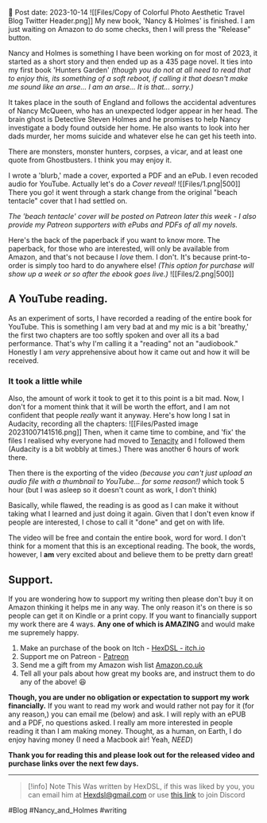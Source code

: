 
📆 Post date: 2023-10-14 
![[Files/Copy of Colorful Photo Aesthetic Travel Blog Twitter Header.png]]
My new book, 'Nancy & Holmes' is finished. I am just waiting on Amazon to do some checks, then I will press the "Release" button. 

Nancy and Holmes is something I have been working on for most of 2023, it started as a short story and then ended up as a 435 page novel. It ties into my first book 'Hunters Garden' *(though you do not at all need to read that to enjoy this, its something of a soft reboot, if calling it that doesn't make me sound like an arse... I am an arse... It is that... sorry.)* 

It takes place in the south of England and follows the accidental adventures of Nancy McQueen, who has an unexpected lodger appear in her head. The brain ghost is Detective Steven Holmes and he promises to help Nancy investigate a body found outside her home. He also wants to look into her dads murder, her moms suicide and whatever else he can get his teeth into. 

There are monsters, monster hunters, corpses, a vicar, and at least one quote from Ghostbusters. I think you may enjoy it. 

I wrote a 'blurb,' made a cover, exported a PDF and an ePub. I even recoded audio for YouTube. Actually let's do a *Cover reveal!*
![[Files/1.png|500]]
There you go! it went through a stark change from the original "beach tentacle" cover that I had settled on.  

*The 'beach tentacle' cover will be posted on Patreon later this week - I also provide my Patreon supporters with ePubs and PDFs of all my novels.*

Here's the back of the paperback if you want to know more. The paperback, for those who are interested, will only be available from Amazon, and that's not because I *love* them. I don't. It's because print-to-order is simply too hard to do anywhere else! *(This option for purchase will show up a week or so after the ebook goes live.)*
![[Files/2.png|500]]
## A YouTube reading.
As an experiment of sorts, I have recorded a reading of the entire book for YouTube. This is something I am very bad at and my mic is a bit 'breathy,' the first two chapters are too softly spoken and over all its a bad performance. That's why I'm calling it a "reading" not an "audiobook." Honestly I am *very* apprehensive about how it came out and how it will be received.
### It took a little while
Also, the amount of work it took to get it to this point is a bit mad. Now, I don't for a moment think that it will be worth the effort, and I am not confident that people *really* want it anyway. Here's how long I sat in Audacity, recording all the chapters:
![[Files/Pasted image 20231007141516.png]]
Then, when it came time to combine, and 'fix' the files I realised why everyone had moved to [Tenacity](https://codeberg.org/tenacityteam/tenacity/releases) and I followed them (Audacity is a bit wobbly at times.) There was another 6 hours of work there.

Then there is the exporting of the video *(because you can't just upload an audio file with a thumbnail to YouTube... for some reason!)* which took 5 hour (but I was asleep so it doesn't count as work, I don't think)

Basically, while flawed, the reading is as good as I can make it without taking what I learned and just doing it again. Given that I don't even know if people are interested, I chose to call it "done" and get on with life. 

The video will be free and contain the entire book, word for word. I don't think for a moment that this is an exceptional reading. The book, the words, however, I **am** very excited about and believe them to be pretty darn great! 

## Support.
If you are wondering how to support my writing then please don't buy it on Amazon thinking it helps me in any way. The only reason it's on there is so people can get it on Kindle or a print copy. If you want to financially support my work there are 4 ways. **Any one of which is AMAZING** and would make me supremely happy. 

1. Make an purchase of the book on Itch - [HexDSL - itch.io](https://hexdsl.itch.io/) 
2. Support me on Patreon - [Patreon](https://www.patreon.com/hexdsl)
3. Send me a gift from my Amazon wish list [Amazon.co.uk](https://wishlist.hexdsl.com/)
4. Tell all your pals about how great my books are, and instruct them to do any of the above! 😆

**Though, you are under no obligation or expectation to support my work financially.**  If you want to read my work and would rather not pay for it (for any reason,) you can email me (below) and ask. I will reply with an ePUB and a PDF, no questions asked. I really am more interested in people reading it than I am making money. Thought, as a human, on Earth, I do enjoy having money (I need a Macbook air! Yeah, *NEED*)

**Thank you for reading this and please look out for the released video and purchase links over the next few days.** 

---

> [!info] Note
> This Was written by HexDSL, if this was liked by you, you can email him at [Hexdsl@gmail.com](mailto:hexdsl@gmail.com) or use [this link](https://discord.hexdsl.com) to join Discord

#Blog #Nancy_and_Holmes #writing 